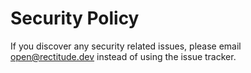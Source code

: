 # Security Policy

If you discover any security related issues, please email open@rectitude.dev instead of using the issue tracker.
